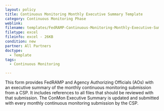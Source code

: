 ```yaml
---
layout: policy   
title: Continuous Monitoring Monthly Executive Summary Template
category: Continuous Monitoring Phase
weblink:
filename: templates/FedRAMP-Continuous-Monitoring-Monthly-Executive-Summary-Template.xlsx
filetype: excel
fileinfo: excel - 26KB
condition: new
partner: All Partners
doctype:
  - Template
tags:
  - Continuous Monitoring

---
```

This form provides FedRAMP and Agency Authorizing Officials (AOs) with an executive summary of the monthly continuous monitoring submission from a CSP. It includes references to all files that should be reviewed with that submission. The ConMon Executive Summary is updated and submitted with every monthly continuous monitoring submission by the CSP.

